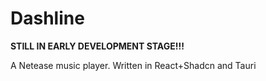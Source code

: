 # Dashline

**STILL IN EARLY DEVELOPMENT STAGE!!!**

A Netease music player. Written in React+Shadcn and Tauri
